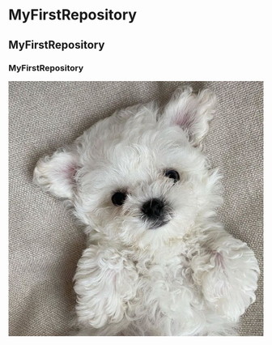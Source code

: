 # MyFirstRepository
## MyFirstRepository
### MyFirstRepository


<img width="" height="" src="./png/비숑.png"></img>
